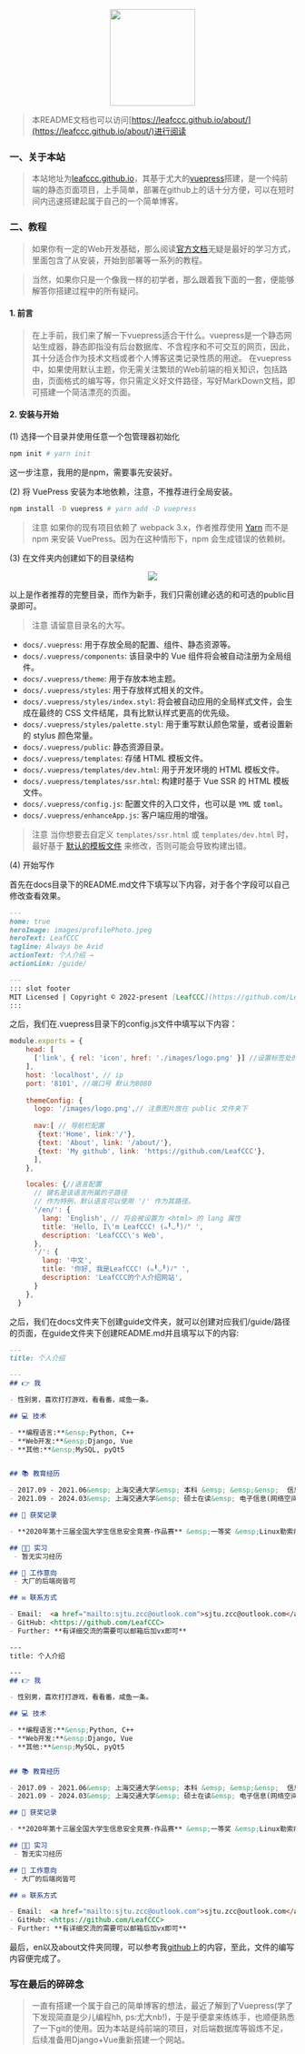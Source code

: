 <p align="center">
  <a href="https://leafccc.github.io/" target="_blank">
    <img src="./docs/.vuepress/public/images/logo.png" width = "150" height = "170"></a>
  </a>
</p>

> 本README文档也可以访问[https://leafccc.github.io/about/](https://leafccc.github.io/about/)进行阅读

### 一、关于本站

> 本站地址为[leafccc.github.io](https://leafccc.github.io)，其基于尤大的[vuepress](https://github.com/vuejs/vuepress)搭建，是一个纯前端的静态页面项目，上手简单，部署在github上的话十分方便，可以在短时间内迅速搭建起属于自己的一个简单博客。


### 二、教程


> 如果你有一定的Web开发基础，那么阅读[官方文档](https://vuepress.vuejs.org/zh/guide/getting-started.html)无疑是最好的学习方式，里面包含了从安装，开始到部署等一系列的教程。

> 当然，如果你只是一个像我一样的初学者，那么跟着我下面的一套，便能够解答你搭建过程中的所有疑问。


#### 1. 前言
> 在上手前，我们来了解一下vuepress适合干什么。vuepress是一个静态网站生成器，静态即指没有后台数据库、不含程序和不可交互的网页，因此，其十分适合作为技术文档或者个人博客这类记录性质的用途。
在vuepress中，如果使用默认主题，你无需关注繁琐的Web前端的相关知识，包括路由，页面格式的编写等，你只需定义好文件路径，写好MarkDown文档，即可搭建一个简洁漂亮的页面。

#### 2. 安装与开始
(1) 选择一个目录并使用任意一个包管理器初始化
  
  ``` bash
  npm init # yarn init
   ```

这一步注意，我用的是npm，需要事先安装好。

(2) 将 VuePress 安装为本地依赖，注意，不推荐进行全局安装。
  ``` bash
  npm install -D vuepress # yarn add -D vuepress
   ```
> 注意
   如果你的现有项目依赖了 webpack 3.x，作者推荐使用 [Yarn](https://classic.yarnpkg.com/zh-Hans/) 而不是 npm 来安装 VuePress。因为在这种情形下，npm 会生成错误的依赖树。
   
(3) 在文件夹内创建如下的目录结构

<p align="center">
    <img src="./docs/.vuepress/public/images/content.png" ></a>
  </a>
</p>

以上是作者推荐的完整目录，而作为新手，我们只需创建必选的和可选的public目录即可。

>  注意
请留意目录名的大写。


- `docs/.vuepress`: 用于存放全局的配置、组件、静态资源等。
- `docs/.vuepress/components`: 该目录中的 Vue 组件将会被自动注册为全局组件。
- `docs/.vuepress/theme`: 用于存放本地主题。
- `docs/.vuepress/styles`: 用于存放样式相关的文件。
- `docs/.vuepress/styles/index.styl`: 将会被自动应用的全局样式文件，会生成在最终的 CSS 文件结尾，具有比默认样式更高的优先级。
- `docs/.vuepress/styles/palette.styl`: 用于重写默认颜色常量，或者设置新的 stylus 颜色常量。
- `docs/.vuepress/public`: 静态资源目录。
- `docs/.vuepress/templates`: 存储 HTML 模板文件。
- `docs/.vuepress/templates/dev.html`: 用于开发环境的 HTML 模板文件。
- `docs/.vuepress/templates/ssr.html`: 构建时基于 Vue SSR 的 HTML 模板文件。
- `docs/.vuepress/config.js`: 配置文件的入口文件，也可以是 `YML` 或 `toml`。
- `docs/.vuepress/enhanceApp.js`: 客户端应用的增强。

>  注意
当你想要去自定义 `templates/ssr.html` 或 `templates/dev.html` 时，最好基于 [默认的模板文件](https://github.com/vuejs/vuepress/blob/master/packages/%40vuepress/core/lib/client/index.dev.html) 来修改，否则可能会导致构建出错。


(4) 开始写作

首先在docs目录下的README.md文件下填写以下内容，对于各个字段可以自己修改查看效果。
``` md
---
home: true
heroImage: images/profilePhoto.jpeg
heroText: LeafCCC
tagline: Always be Avid
actionText: 个人介绍 →
actionLink: /guide/

---
::: slot footer
MIT Licensed | Copyright © 2022-present [LeafCCC](https://github.com/LeafCCC)
:::

```
之后，我们在.vuepress目录下的config.js文件中填写以下内容：
``` js
module.exports = {
    head: [
      ['link', { rel: 'icon', href: './images/logo.png' }] //设置标签处的图标 自己绘制了一个
    ],
    host: 'localhost', // ip
    port: '8101', //端口号 默认为8080
    
    themeConfig: {
      logo: '/images/logo.png',// 注意图片放在 public 文件夹下
      
      nav:[ // 导航栏配置
       {text:'Home', link:'/'},
       {text: 'About', link: '/about/'}, 
       {text: 'My github', link: 'https://github.com/LeafCCC'},   
      ],      
    },

    locales: {//语言配置
      // 键名是该语言所属的子路径
      // 作为特例，默认语言可以使用 '/' 作为其路径。
      '/en/': {
        lang: 'English', // 将会被设置为 <html> 的 lang 属性
        title: 'Hello, I\'m LeafCCC! (๑╹◡╹)ﾉ" ',
        description: 'LeafCCC\'s Web',
      },
      '/': {
        lang: '中文',
        title: '你好, 我是LeafCCC! (๑╹◡╹)ﾉ" ',
        description: 'LeafCCC的个人介绍网站',
      }
    },
  }
```
之后，我们在docs文件夹下创建guide文件夹，就可以创建对应我们/guide/路径的页面，在guide文件夹下创建README.md并且填写以下的内容:
```md
---
title: 个人介绍

---
## 👉 我

- 性别男，喜欢打打游戏，看看番，咸鱼一条。

## 💻 技术

- **编程语言:**&ensp;Python, C++
- **Web开发:**&ensp;Django, Vue
- **其他:**&ensp;MySQL, pyQt5


## 📚 教育经历

- 2017.09 - 2021.06&emsp; 上海交通大学&emsp; 本科 &emsp; &emsp;&ensp;  信息安全
- 2021.09 - 2024.03&emsp; 上海交通大学&emsp; 硕士在读&emsp; 电子信息(网络空间安全) 

## 🚀 获奖记录

- **2020年第十三届全国大学生信息安全竞赛-作品赛** &emsp;一等奖 &emsp;Linux勒索病毒防范软件

## 👨‍🔧 实习
 - 暂无实习经历

## 📝 工作意向
 - 大厂的后端岗皆可

## ✉️ 联系方式

- Email:  <a href="mailto:sjtu.zcc@outlook.com">sjtu.zcc@outlook.com</a>
- GitHub: <https://github.com/LeafCCC>
- Further: **有详细交流的需要可以邮箱后加vx即可**

---
title: 个人介绍

---
## 👉 我

- 性别男，喜欢打打游戏，看看番，咸鱼一条。

## 💻 技术

- **编程语言:**&ensp;Python, C++
- **Web开发:**&ensp;Django, Vue
- **其他:**&ensp;MySQL, pyQt5


## 📚 教育经历

- 2017.09 - 2021.06&emsp; 上海交通大学&emsp; 本科 &emsp; &emsp;&ensp;  信息安全
- 2021.09 - 2024.03&emsp; 上海交通大学&emsp; 硕士在读&emsp; 电子信息(网络空间安全) 

## 🚀 获奖记录

- **2020年第十三届全国大学生信息安全竞赛-作品赛** &emsp;一等奖 &emsp;Linux勒索病毒防范软件

## 👨‍🔧 实习
 - 暂无实习经历

## 📝 工作意向
 - 大厂的后端岗皆可

## ✉️ 联系方式

- Email:  <a href="mailto:sjtu.zcc@outlook.com">sjtu.zcc@outlook.com</a>
- GitHub: <https://github.com/LeafCCC>
- Further: **有详细交流的需要可以邮箱后加vx即可**


```
最后，en以及about文件夹同理，可以参考我[github](https://github.com/LeafCCC/LeafCCC_BlogDev)上的内容，至此，文件的编写内容便完成了。

### 写在最后的碎碎念

> 一直有搭建一个属于自己的简单博客的想法，最近了解到了Vuepress(学了下发现简直是少儿编程hh, ps:尤大nb!)，于是乎便拿来练练手，也顺便熟悉了一下git的使用。因为本站是纯前端的项目，对后端数据库等锻炼不足，后续准备用Django+Vue重新搭建一个网站。